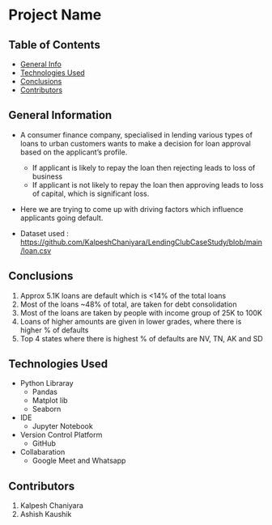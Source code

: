 # Project Name


## Table of Contents
* [General Info](#general-information)
* [Technologies Used](#technologies-used)
* [Conclusions](#conclusions)
* [Contributors](#contributors)


## General Information

- A consumer finance company, specialised in lending various types of loans to urban customers wants to make a decision for loan approval based on the applicant’s profile.
    - If applicant is likely to repay the loan then rejecting leads to loss of business
    - If applicant is not likely to repay the loan then approving leads to loss of capital, which is significant loss.

- Here we are trying to come up with driving factors which influence applicants going default.

- Dataset used : https://github.com/KalpeshChaniyara/LendingClubCaseStudy/blob/main/loan.csv


## Conclusions
1. Approx 5.1K loans are default which is <14% of the total loans
2. Most of the loans ~48% of total, are taken for debt consolidation
3. Most of the loans are taken by people with income group of 25K to 100K
4. Loans of higher amounts are given in lower grades, where there is higher % of defaults
5. Top 4 states where there is highest % of defaults are NV, TN, AK and SD


## Technologies Used
- Python Libraray 
    - Pandas
    - Matplot lib
    - Seaborn
- IDE
   - Jupyter Notebook
- Version Control Platform
    - GitHub
- Collabaration
    - Google Meet and Whatsapp



## Contributors

1. Kalpesh Chaniyara
2. Ashish Kaushik


